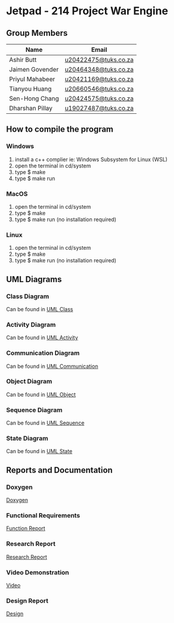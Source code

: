 # Jetpad - 214 Project War Engine

## Group Members

| Name | Email |
| ----------- | ----------- |
| Ashir Butt | u20422475@tuks.co.za |
| Jaimen Govender | u20464348@tuks.co.za |
| Priyul Mahabeer | u20421169@tuks.co.za |
| Tianyou Huang | u20660546@tuks.co.za |
| Sen-Hong Chang | u20424575@tuks.co.za |
| Dharshan Pillay | u19027487@tuks.co.za |


## How to compile the program
### Windows
1) install a c++ complier ie: Windows Subsystem for Linux (WSL)
2) open the terminal in cd/system
3) type $ make
4) type $ make run

### MacOS
1) open the terminal in cd/system
2) type $ make
3) type $ make run
(no installation required)

### Linux
1) open the terminal in cd/system
2) type $ make
3) type $ make run
(no installation required)

## UML Diagrams
### Class Diagram 
Can be found in [UML Class](https://drive.google.com/drive/u/0/folders/1iLaN0yRBw1PWcm_lwk2ROV7TUf-jtMRp)<br />
### Activity Diagram
Can be found in [UML Activity](https://drive.google.com/drive/u/0/folders/1fo7Do6LNsNUDNIuL2ljOeRc_ZzYhXlip)<br />
### Communication Diagram
Can be found in [UML Communication](https://drive.google.com/drive/u/0/folders/1pDfnsJz-hNj3_8AqUz7T7kVC3BVQn97P)<br />
### Object Diagram
Can be found in [UML Object](https://drive.google.com/drive/u/0/folders/1bX7z66ht3r2gMlK_KVTg--VL2KNogJml)<br />
### Sequence Diagram
Can be found in [UML Sequence](https://drive.google.com/drive/u/0/folders/1ueMsUafxSUlut7lbtrQpBnsU3GZ1bUXH)<br />
### State Diagram
Can be found in [UML State](https://drive.google.com/drive/u/0/folders/1R5EW7jJy0a21uHerldPi8WJkBA_rn4E5)<br />

## Reports and Documentation
### Doxygen
[Doxygen](https://drive.google.com/drive/u/0/folders/1NCU2J2Np6GrRXTTFzZMVWMx8WpxPi9mW)

### Functional Requirements
[Function Report](https://drive.google.com/drive/u/0/folders/1Ayvsvgwcm-OSu_iBR5yNxoG4JlpqNMF0)

### Research Report
[Research Report](https://docs.google.com/document/d/1Y1N3nx0n_V4Sd0Gu92M-i6i0nZr_izTzkrEK23Mfl6M/edit)

### Video Demonstration
[Video](https://drive.google.com/drive/u/0/folders/1zwu0cwJ5NiCZY4GkjCm1dfxItaCthhxX)

### Design Report
[Design](https://drive.google.com/drive/u/0/folders/1aT9U4q1az_QHCNmY5P7qxhaAOFrv1CAB)

